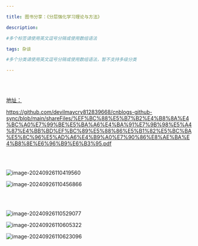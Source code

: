 ```yaml
---

title: 图书分享：《分层强化学习理论与方法》

description: 

#多个标签请使用英文逗号分隔或使用数组语法

tags: 杂谈

#多个分类请使用英文逗号分隔或使用数组语法，暂不支持多级分类

---
```


<br/>
<br/>

[地址：](https://github.com/devilmaycry812839668/cnblogs-github-sync/blob/main/shareFiles/%EF%BC%88%E5%B7%B2%E4%B8%8A%E4%BC%A0%E7%99%BE%E5%BA%A6%E4%BA%91%E7%9B%98%E5%A4%87%E4%BB%BD%EF%BC%89%E5%88%86%E5%B1%82%E5%BC%BA%E5%8C%96%E5%AD%A6%E4%B9%A0%E7%90%86%E8%AE%BA%E4%B8%8E%E6%96%B9%E6%B3%95.pdf)



https://github.com/devilmaycry812839668/cnblogs-github-sync/blob/main/shareFiles/%EF%BC%88%E5%B7%B2%E4%B8%8A%E4%BC%A0%E7%99%BE%E5%BA%A6%E4%BA%91%E7%9B%98%E5%A4%87%E4%BB%BD%EF%BC%89%E5%88%86%E5%B1%82%E5%BC%BA%E5%8C%96%E5%AD%A6%E4%B9%A0%E7%90%86%E8%AE%BA%E4%B8%8E%E6%96%B9%E6%B3%95.pdf

<br/>
<br/>



![image-20240926110419560](D:\shareFiles\cnblogs-github-sync\docs\2024_9_26_1_分层强化学习理论与方法.assets\image-20240926110419560-1727319863546-1.png)





![image-20240926110456866](D:\shareFiles\cnblogs-github-sync\docs\2024_9_26_1_分层强化学习理论与方法.assets\image-20240926110456866.png)







<br/>

<br/>



![image-20240926110529077](D:\shareFiles\cnblogs-github-sync\docs\2024_9_26_1_分层强化学习理论与方法.assets\image-20240926110529077.png)

![image-20240926110605322](D:\shareFiles\cnblogs-github-sync\docs\2024_9_26_1_分层强化学习理论与方法.assets\image-20240926110605322.png)

![image-20240926110623096](D:\shareFiles\cnblogs-github-sync\docs\2024_9_26_1_分层强化学习理论与方法.assets\image-20240926110623096.png)

<br/>

<br/>
